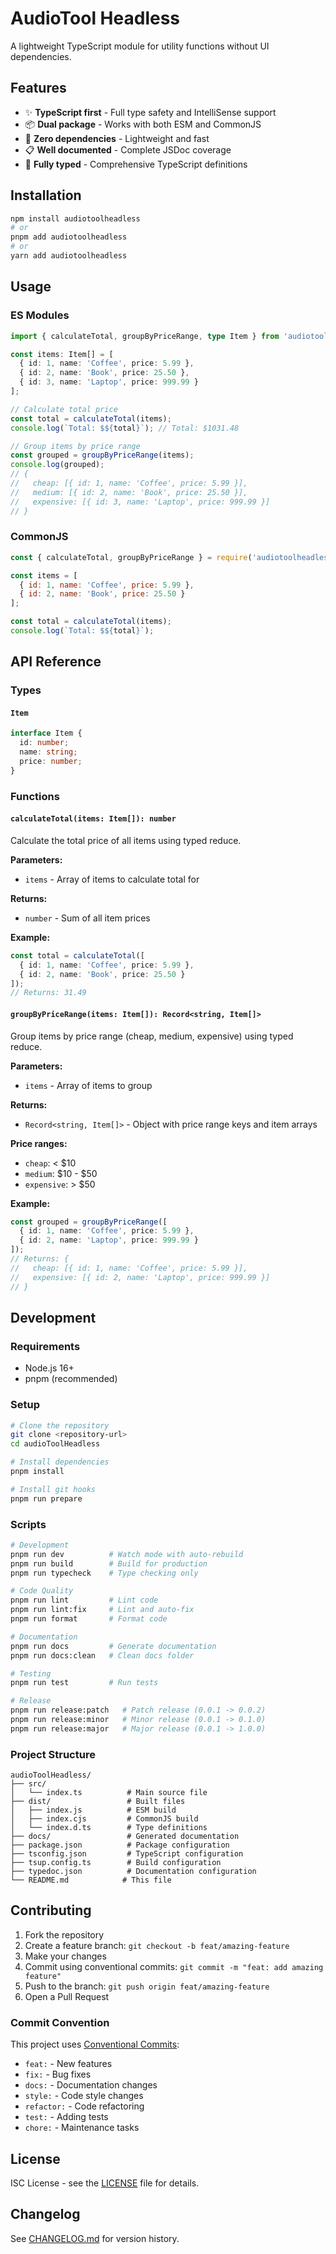 # AudioTool Headless

A lightweight TypeScript module for utility functions without UI dependencies.

## Features

- ✨ **TypeScript first** - Full type safety and IntelliSense support
- 📦 **Dual package** - Works with both ESM and CommonJS
- 🔧 **Zero dependencies** - Lightweight and fast
- 📋 **Well documented** - Complete JSDoc coverage
- 🧪 **Fully typed** - Comprehensive TypeScript definitions

## Installation

```bash
npm install audiotoolheadless
# or
pnpm add audiotoolheadless
# or
yarn add audiotoolheadless
```

## Usage

### ES Modules

```typescript
import { calculateTotal, groupByPriceRange, type Item } from 'audiotoolheadless';

const items: Item[] = [
  { id: 1, name: 'Coffee', price: 5.99 },
  { id: 2, name: 'Book', price: 25.50 },
  { id: 3, name: 'Laptop', price: 999.99 }
];

// Calculate total price
const total = calculateTotal(items);
console.log(`Total: $${total}`); // Total: $1031.48

// Group items by price range
const grouped = groupByPriceRange(items);
console.log(grouped);
// {
//   cheap: [{ id: 1, name: 'Coffee', price: 5.99 }],
//   medium: [{ id: 2, name: 'Book', price: 25.50 }],
//   expensive: [{ id: 3, name: 'Laptop', price: 999.99 }]
// }
```

### CommonJS

```javascript
const { calculateTotal, groupByPriceRange } = require('audiotoolheadless');

const items = [
  { id: 1, name: 'Coffee', price: 5.99 },
  { id: 2, name: 'Book', price: 25.50 }
];

const total = calculateTotal(items);
console.log(`Total: $${total}`);
```

## API Reference

### Types

#### `Item`

```typescript
interface Item {
  id: number;
  name: string;
  price: number;
}
```

### Functions

#### `calculateTotal(items: Item[]): number`

Calculate the total price of all items using typed reduce.

**Parameters:**
- `items` - Array of items to calculate total for

**Returns:**
- `number` - Sum of all item prices

**Example:**
```typescript
const total = calculateTotal([
  { id: 1, name: 'Coffee', price: 5.99 },
  { id: 2, name: 'Book', price: 25.50 }
]);
// Returns: 31.49
```

#### `groupByPriceRange(items: Item[]): Record<string, Item[]>`

Group items by price range (cheap, medium, expensive) using typed reduce.

**Parameters:**
- `items` - Array of items to group

**Returns:**
- `Record<string, Item[]>` - Object with price range keys and item arrays

**Price ranges:**
- `cheap`: < $10
- `medium`: $10 - $50  
- `expensive`: > $50

**Example:**
```typescript
const grouped = groupByPriceRange([
  { id: 1, name: 'Coffee', price: 5.99 },
  { id: 2, name: 'Laptop', price: 999.99 }
]);
// Returns: {
//   cheap: [{ id: 1, name: 'Coffee', price: 5.99 }],
//   expensive: [{ id: 2, name: 'Laptop', price: 999.99 }]
// }
```

## Development

### Requirements

- Node.js 16+
- pnpm (recommended)

### Setup

```bash
# Clone the repository
git clone <repository-url>
cd audioToolHeadless

# Install dependencies
pnpm install

# Install git hooks
pnpm run prepare
```

### Scripts

```bash
# Development
pnpm run dev          # Watch mode with auto-rebuild
pnpm run build        # Build for production
pnpm run typecheck    # Type checking only

# Code Quality
pnpm run lint         # Lint code
pnpm run lint:fix     # Lint and auto-fix
pnpm run format       # Format code

# Documentation
pnpm run docs         # Generate documentation
pnpm run docs:clean   # Clean docs folder

# Testing
pnpm run test         # Run tests

# Release
pnpm run release:patch   # Patch release (0.0.1 -> 0.0.2)
pnpm run release:minor   # Minor release (0.0.1 -> 0.1.0)  
pnpm run release:major   # Major release (0.0.1 -> 1.0.0)
```

### Project Structure

```
audioToolHeadless/
├── src/
│   └── index.ts          # Main source file
├── dist/                 # Built files
│   ├── index.js          # ESM build
│   ├── index.cjs         # CommonJS build
│   └── index.d.ts        # Type definitions
├── docs/                 # Generated documentation
├── package.json          # Package configuration
├── tsconfig.json         # TypeScript configuration
├── tsup.config.ts        # Build configuration
├── typedoc.json          # Documentation configuration
└── README.md            # This file
```

## Contributing

1. Fork the repository
2. Create a feature branch: `git checkout -b feat/amazing-feature`
3. Make your changes
4. Commit using conventional commits: `git commit -m "feat: add amazing feature"`
5. Push to the branch: `git push origin feat/amazing-feature`
6. Open a Pull Request

### Commit Convention

This project uses [Conventional Commits](https://conventionalcommits.org/):

- `feat:` - New features
- `fix:` - Bug fixes
- `docs:` - Documentation changes
- `style:` - Code style changes
- `refactor:` - Code refactoring
- `test:` - Adding tests
- `chore:` - Maintenance tasks

## License

ISC License - see the [LICENSE](LICENSE) file for details.

## Changelog

See [CHANGELOG.md](CHANGELOG.md) for version history.
